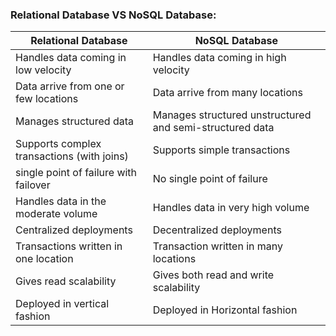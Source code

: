 


### Relational Database VS NoSQL Database:

| Relational Database    | NoSQL Database |
| --------------------------------------------- | --------------------------------------------- |
| Handles data coming in low velocity           | Handles data coming in high velocity    |
| Data arrive from one or few locations         | Data arrive from many locations     |
| Manages structured data                       | Manages structured unstructured and semi-structured data    |   
| Supports complex transactions (with joins)    | Supports simple transactions    |  
| single point of failure with failover         | No single point of failure    |  
| Handles data in the moderate volume           | Handles data in very high volume    |  
| Centralized deployments                       | Decentralized deployments    |  
| Transactions written in one location          | Transaction written in many locations    |  
| Gives read scalability                        | Gives both read and write scalability    |  
| Deployed in vertical fashion                  | Deployed in Horizontal fashion    |  

 	                     
              
 	               
